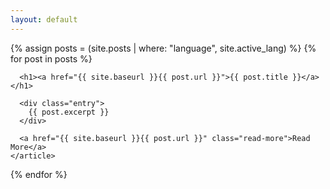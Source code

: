 ```yaml
---
layout: default
---
```


<div class="posts">
  {% assign posts = (site.posts | where: "language", site.active_lang) %}
  {% for post in posts  %}
    <article class="post">

      <h1><a href="{{ site.baseurl }}{{ post.url }}">{{ post.title }}</a></h1>

      <div class="entry">
        {{ post.excerpt }}
      </div>

      <a href="{{ site.baseurl }}{{ post.url }}" class="read-more">Read More</a>
    </article>
  {% endfor %}
</div>

